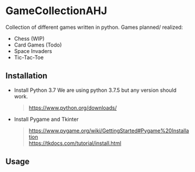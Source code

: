 # GameCollectionAHJ
Collection of different games written in python.
Games planned/ realized:  
- Chess (WIP)
- Card Games (Todo)
- Space Invaders
- Tic-Tac-Toe


## Installation

- Install Python 3.7 We are using python 3.7.5 but any version should work.
  > https://www.python.org/downloads/
- Install Pygame and Tkinter 
  > https://www.pygame.org/wiki/GettingStarted#Pygame%20Installation   
  > https://tkdocs.com/tutorial/install.html


## Usage


